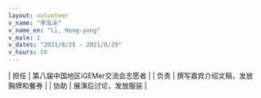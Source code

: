 ```yaml
---
layout: volunteer
v_name: "李泓泳"
v_name_en: "Li, Hong-yong"
v_male: 1
v_dates: "2021/8/25 - 2021/8/29"
v_hours: 50
---
```



| 担任 | 第八届中国地区iGEMer交流会志愿者 |
| 负责 | 撰写嘉宾介绍文稿，发放胸牌和餐券 |
| 协助 | 展演后讨论，发放服装 |
